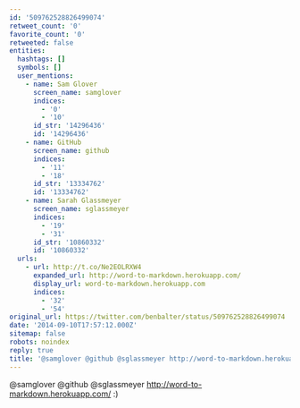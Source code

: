 ```yaml
---
id: '509762528826499074'
retweet_count: '0'
favorite_count: '0'
retweeted: false
entities:
  hashtags: []
  symbols: []
  user_mentions:
    - name: Sam Glover
      screen_name: samglover
      indices:
        - '0'
        - '10'
      id_str: '14296436'
      id: '14296436'
    - name: GitHub
      screen_name: github
      indices:
        - '11'
        - '18'
      id_str: '13334762'
      id: '13334762'
    - name: Sarah Glassmeyer
      screen_name: sglassmeyer
      indices:
        - '19'
        - '31'
      id_str: '10860332'
      id: '10860332'
  urls:
    - url: http://t.co/Ne2EOLRXW4
      expanded_url: http://word-to-markdown.herokuapp.com/
      display_url: word-to-markdown.herokuapp.com
      indices:
        - '32'
        - '54'
original_url: https://twitter.com/benbalter/status/509762528826499074
date: '2014-09-10T17:57:12.000Z'
sitemap: false
robots: noindex
reply: true
title: '@samglover @github @sglassmeyer http://word-to-markdown.herokuapp.com/ :)'
---
```


@samglover @github @sglassmeyer http://word-to-markdown.herokuapp.com/ :)